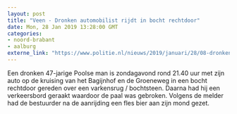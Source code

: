 ```yaml
---
layout: post
title: "Veen - Dronken automobilist rijdt in bocht rechtdoor"
date: Mon, 28 Jan 2019 13:28:00 GMT
categories: 
- noord-brabant 
- aalburg 
externe_link: "https://www.politie.nl/nieuws/2019/januari/28/08-dronken-automobilist-rijdt-in-bocht-rechtdoor.html"
---
```


Een dronken 47-jarige Poolse man is zondagavond rond 21.40 uur met zijn auto op de kruising van het Bagijnhof en de Groeneweg in een bocht rechtdoor gereden over een varkensrug / bochtsteen. Daarna had hij een verkeersbord geraakt waardoor de paal was gebroken. Volgens de melder had de bestuurder na de aanrijding een fles bier aan zijn mond gezet.

